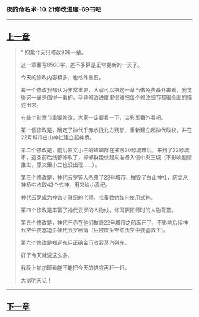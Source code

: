 ### 夜的命名术-10.21修改进度-69书吧

--------
[上一章](./92ef597d30e8c4f117eede77d400dc65.md)
--------


>
>
>
>"
>抱歉今天只修改908一章。
>
>这一章重写8500字，差不多算是正常更新的一天了。
>
>今天的修改内容极多，也格外重要。
>
>每一个修改我都认为非常重要，大家可以把这一章当做免费番外来看，我觉得这一章是值得一看的。毕竟修改进度里很难把每个修改细节都很全面的描述出来。
>
>有些个别章节重要修改，大家一定要看一下，当彩蛋番外看吧。
>
>第一個修改是，确定了神代千赤收拢北方残部，重新建立起神代政权，并在22号城市白山神社建立起神桥。
>
>第二个修改是，前后原文小三的蟑螂群在摧毁20号城市后，来到了22号城市，这条前后线都修改了，蟑螂群蛰伏起来准备入侵中央王城（不影响剧情推进，原文里小三也没出现……）。
>
>第三个修改是，神代云罗等人杀来了22号城市，摧毁了白山神社，庆尘从神桥中收取43个式神，用来给小真纪。
>
>神代云罗成为神宫寺真纪的老师，准备教她如何使用式神。
>
>第四个修改是丰富了神代云罗的人物线，修习阴阳师时的人物背景。
>
>第五个修改是，神代千赤在他们摧毁22号城市之前离开了，不影响后续神代空中要塞追杀神代云罗剧情（后被庆尘带陈氏空中要塞救下）。
>
>第六个修改是郑远东用正确金币收容蒸汽列车。
>
>好了今天就说这么多。
>
>我晚上加加班看能不能把今天的进度再赶一赶。
>
>大家明天见！
>
>

--------
[下一章](./5ff3eb276c08a8368df9f715b620d116.md)
--------
